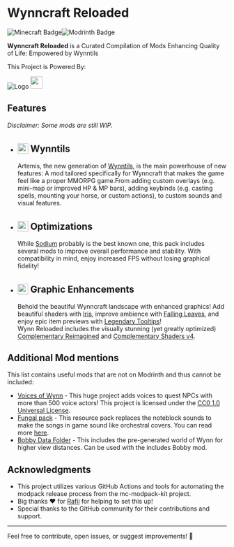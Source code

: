 # Wynncraft Reloaded

![Minecraft Badge](https://img.shields.io/badge/Minecraft-62B47A?logo=minecraft&logoColor=fff&style=for-the-badge)![Modrinth Badge](https://img.shields.io/badge/Modrinth-00AF5C?logo=modrinth&logoColor=fff&style=for-the-badge)

**Wynncraft Reloaded** is a Curated Compilation of Mods Enhancing Quality of Life: Empowered by Wynntils

This Project is Powered By:

<!-- Some html spaghetti -->
<a style="visibility: hidden; text-decoration: inherit;" href="https://github.com/jh-devv/mc-modpack-kit">
<picture style="visibility: visible">
  <source media="(prefers-color-scheme: dark)" srcset="https://github.com/jh-devv/mc-modpack-kit/assets/122896463/003f8682-7e4f-4797-bdc8-2610a5d505de">
   <source media="(prefers-color-scheme: light)" srcset="https://github.com/jh-devv/mc-modpack-kit/assets/122896463/55e900a0-6de4-49e7-a9b0-2a8c764c9a4a">
  <img alt="Logo">
</picture>
</a>
<a 
  href="https://github.com/Rafii2198/WynnicEnchantments">
  <img src="https://cdn-raw.modrinth.com/data/WMjBYFp1/images/3dff07958bbd134fb314cc70aa3ef4faf8c8b5dd.png"
    style="height:2em;">
</a>

## Features

_Disclaimer: Some mods are still WIP._

- ## <img src="https://wynntils.com/images/logo.png" style="position:relative;top:0.173em;height:1.15em;"> Wynntils

  Artemis, the new generation of [Wynntils](https://modrinth.com/mod/wynntils), is the main powerhouse of new features: A mod tailored specifically for Wynncraft that makes the game feel like a proper MMORPG game.From adding custom overlays (e.g. mini-map or improved HP & MP bars), adding keybinds (e.g. casting spells, mounting your horse, or custom actions), to custom sounds and visual features.
  
- ## <img src="https://cdn.modrinth.com/data/AANobbMI/icon.png" style="position:relative;top:0.173em;height:1.15em;"> Optimizations

   While [Sodium](https://modrinth.com/mod/sodium) probably is the best known one, this pack includes several mods to improve overall performance and stability. With compatibility in mind, enjoy increased FPS without losing graphical fidelity!
  
- ## <img src="https://cdn.modrinth.com/data/YL57xq9U/dc558eece920db435f9823ce86de0c4cde89800b.png" style="position:relative;top:0.173em;height:1.15em;"> Graphic Enhancements
  Behold the beautiful Wynncraft landscape with enhanced graphics! Add beautiful shaders with [Iris](https://modrinth.com/mod/iris), improve ambience with [Falling Leaves](https://modrinth.com/mod/fallingleaves), and enjoy epic item previews with [Legendary Tooltips](https://modrinth.com/mod/legendary-tooltips)!<br>Wynn Reloaded includes the visually stunning (yet greatly optimized) [Complementary Reimagined](https://modrinth.com/shader/complementary-reimagined) and [Complementary Shaders v4](https://modrinth.com/shader/complementary-shaders-v4).


## Additional Mod mentions

This list contains useful mods that are not on Modrinth and thus cannot be included:

- [Voices of Wynn](https://voicesofwynn.com) - This huge project adds voices to quest NPCs with more than 500 voice actors!
This project is licensed under the [CC0 1.0 Universal License](LICENSE).
- [Fungal pack](https://drive.google.com/uc?export=download&id=1dpvucliBRweCmruQ54Rq4DMS3eW50_S6) - This resource pack replaces the noteblock sounds to make the songs in game sound like orchestral covers.
You can read more [here](https://forums.wynncraft.com/threads/the-fungal-pack-making-wynncraft-noteblock-songs-spicier.302519/).
- [Bobby Data Folder](https://drive.google.com/uc?export=download&id=18OhwrI802PGP2FVXxd7oDxF-pw4DyeY7) - This includes the pre-generated world of Wynn for higher view distances. Can be used with the includes Bobby mod.

## Acknowledgments

- This project utilizes various GitHub Actions and tools for automating the modpack release process from the mc-modpack-kit project.
- Big thanks ❤️ for [Rafii](https://github.com/Rafii2198) for helping to set this up!
- Special thanks to the GitHub community for their contributions and support.

---

Feel free to contribute, open issues, or suggest improvements! 🚀
